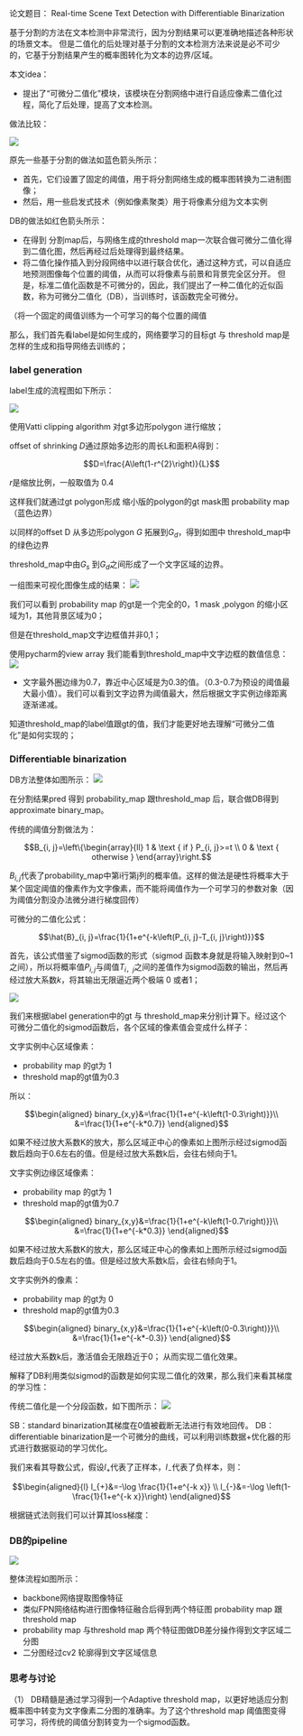 

论文题目：
Real-time Scene Text Detection with Differentiable Binarization


基于分割的方法在文本检测中非常流行，因为分割结果可以更准确地描述各种形状的场景文本。
但是二值化的后处理对基于分割的文本检测方法来说是必不可少的，它基于分割结果产生的概率图转化为文本的边界/区域。


本文idea：
* 提出了“可微分二值化”模块，该模块在分割网络中进行自适应像素二值化过程，简化了后处理，提高了文本检测。


做法比较：

![](http://image.haibin.online/2020-09-10,20:42:14.jpg)


原先一些基于分割的做法如蓝色箭头所示：
* 首先，它们设置了固定的阈值，用于将分割网络生成的概率图转换为二进制图像；
*  然后，用一些启发式技术（例如像素聚类）用于将像素分组为文本实例


DB的做法如红色箭头所示：
* 在得到 分割map后，与网络生成的threshold map一次联合做可微分二值化得到二值化图，然后再经过后处理得到最终结果。
* 将二值化操作插入到分段网络中以进行联合优化，通过这种方式，可以自适应地预测图像每个位置的阈值，从而可以将像素与前景和背景完全区分开。 但是，标准二值化函数是不可微分的，因此，我们提出了一种二值化的近似函数，称为可微分二值化（DB），当训练时，该函数完全可微分。

（将一个固定的阈值训练为一个可学习的每个位置的阈值


那么，我们首先看label是如何生成的，网络要学习的目标gt 与 threshold map是怎样的生成和指导网络去训练的；

### label generation

label生成的流程图如下所示：

![](http://image.haibin.online/2020-09-10,21:07:17.jpg)


使用Vatti clipping algorithm 对gt多边形polygon 进行缩放；

offset of shrinking $D$通过原始多边形的周长L和面积A得到：

$$D=\frac{A\left(1-r^{2}\right)}{L}$$

$r$是缩放比例，一般取值为 0.4

这样我们就通过gt polygon形成 缩小版的polygon的gt mask图 probability map（蓝色边界）


以同样的offset D 从多边形polygon $G$ 拓展到$G_{d}$，得到如图中 threshold_map中的绿色边界

threshold_map中由$G_s$ 到$G_d$之间形成了一个文字区域的边界。

一组图来可视化图像生成的结果：
![](http://image.haibin.online/2020-09-10,21:51:57.jpg)


我们可以看到  probability map 的gt是一个完全的0，1 mask ,polygon 的缩小区域为1，其他背景区域为0；

但是在threshold_map文字边框值并非0,1；

使用pycharm的view array 我们能看到threshold_map中文字边框的数值信息：
![](http://image.haibin.online/2020-09-10,22:22:39.jpg)


* 文字最外圈边缘为0.7，靠近中心区域是为0.3的值。（0.3-0.7为预设的阈值最大最小值）。我们可以看到文字边界为阈值最大，然后根据文字实例边缘距离逐渐递减。


知道threshold_map的label值跟gt的值，我们才能更好地去理解“可微分二值化”是如何实现的；


### Differentiable binarization


DB方法整体如图所示：
![](http://image.haibin.online/2020-09-11,16:47:33.jpg)

在分割结果pred 得到 probability_map 跟threshold_map 后，联合做DB得到approximate binary_map。


传统的阈值分割做法为：

$$B_{i, j}=\left\{\begin{array}{ll}
1 & \text { if } P_{i, j}>=t \\
0 & \text { otherwise }
\end{array}\right.$$

$B_{i,j}$代表了probability_map中第i行第j列的概率值。这样的做法是硬性将概率大于某个固定阈值的像素作为文字像素，而不能将阈值作为一个可学习的参数对象（因为阈值分割没办法微分进行梯度回传）



可微分的二值化公式：

$$\hat{B}_{i, j}=\frac{1}{1+e^{-k\left(P_{i, j}-T_{i, j}\right)}}$$

首先，该公式借鉴了sigmod函数的形式（sigmod 函数本身就是将输入映射到0~1之间），所以将概率值$P_{i,j}$与阈值$T_{i，j}$之间的差值作为sigmod函数的输出，然后再经过放大系数$k$，将其输出无限逼近两个极端 0 或者1；

![](http://image.haibin.online/2020-09-11,19:04:07.jpg)


我们来根据label generation中的gt 与 threshold_map来分别计算下。经过这个可微分二值化的sigmod函数后，各个区域的像素值会变成什么样子：


文字实例中心区域像素：
* probability map 的gt为 1
* threshold map的gt值为0.3

所以：

$$\begin{aligned}
    binary_{x,y}&=\frac{1}{1+e^{-k\left(1-0.3\right)}}\\
    &=\frac{1}{1+e^{-k*0.7}}
\end{aligned}$$

如果不经过放大系数K的放大，那么区域正中心的像素如上图所示经过sigmod函数后趋向于0.6左右的值。但是经过放大系数k后，会往右倾向于1。



文字实例边缘区域像素：
* probability map 的gt为 1
*  threshold map的gt值为0.7

$$\begin{aligned}
    binary_{x,y}&=\frac{1}{1+e^{-k\left(1-0.7\right)}}\\
    &=\frac{1}{1+e^{-k*0.3}}
\end{aligned}$$

如果不经过放大系数K的放大，那么区域正中心的像素如上图所示经过sigmod函数后趋向于0.5左右的值。但是经过放大系数k后，会往右倾向于1。


文字实例外的像素：
* probability map 的gt为 0
*  threshold map的gt值为0.3

$$\begin{aligned}
    binary_{x,y}&=\frac{1}{1+e^{-k\left(0-0.3\right)}}\\
    &=\frac{1}{1+e^{-k*-0.3}}
\end{aligned}$$

经过放大系数k后，激活值会无限趋近于0；
从而实现二值化效果。


解释了DB利用类似sigmod的函数是如何实现二值化的效果，那么我们来看其梯度的学习性：

传统二值化是一个分段函数，如下图所示：
![](http://image.haibin.online/2020-09-11,19:24:21.jpg)

SB：standard binarization其梯度在0值被截断无法进行有效地回传。
DB：differentiable binarization是一个可微分的曲线，可以利用训练数据+优化器的形式进行数据驱动的学习优化。

我们来看其导数公式，假设$l_{+}$代表了正样本，$l_{-}$代表了负样本，则：

$$\begin{aligned}{l}
l_{+}&=-\log \frac{1}{1+e^{-k x}} \\
l_{-}&=-\log \left(1-\frac{1}{1+e^{-k x}}\right)
\end{aligned}$$

根据链式法则我们可以计算其loss梯度：


### DB的pipeline


![](http://image.haibin.online/2020-09-11,16:47:33.jpg)


整体流程如图所示：
* backbone网络提取图像特征
* 类似FPN网络结构进行图像特征融合后得到两个特征图 probability map 跟 threshold map
* probability map 与threshold map 两个特征图做DB差分操作得到文字区域二分图
* 二分图经过cv2 轮廓得到文字区域信息



### 思考与讨论

（1） DB精髓是通过学习得到一个Adaptive threshold map，以更好地适应分割概率图中转变为文字像素二分图的准确率。为了这个threshold map 阈值图变得可学习，将传统的阈值分割转变为一个sigmod函数。

















